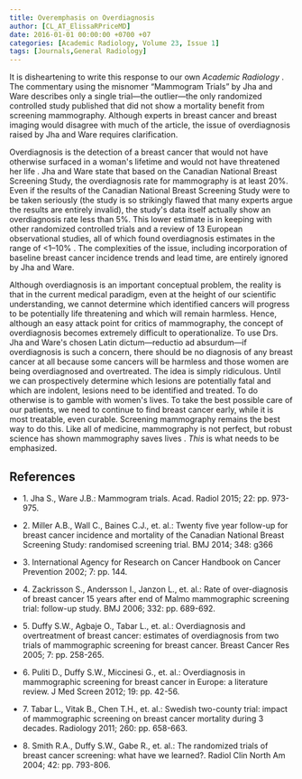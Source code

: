 ```yaml
---
title: Overemphasis on Overdiagnosis
author: [CL_AT_ElissaRPriceMD]
date: 2016-01-01 00:00:00 +0700 +07
categories: [Academic Radiology, Volume 23, Issue 1]
tags: [Journals,General Radiology]
---
```

It is disheartening to write this response to our own _Academic Radiology_ . The commentary using the misnomer “Mammogram Trials” by Jha and Ware describes only a single trial—the outlier—the only randomized controlled study published that did not show a mortality benefit from screening mammography. Although experts in breast cancer and breast imaging would disagree with much of the article, the issue of overdiagnosis raised by Jha and Ware requires clarification.

Overdiagnosis is the detection of a breast cancer that would not have otherwise surfaced in a woman's lifetime and would not have threatened her life . Jha and Ware state that based on the Canadian National Breast Screening Study, the overdiagnosis rate for mammography is at least 20%. Even if the results of the Canadian National Breast Screening Study were to be taken seriously (the study is so strikingly flawed that many experts argue the results are entirely invalid), the study's data itself actually show an overdiagnosis rate less than 5%. This lower estimate is in keeping with other randomized controlled trials and a review of 13 European observational studies, all of which found overdiagnosis estimates in the range of <1–10% . The complexities of the issue, including incorporation of baseline breast cancer incidence trends and lead time, are entirely ignored by Jha and Ware.

Although overdiagnosis is an important conceptual problem, the reality is that in the current medical paradigm, even at the height of our scientific understanding, we cannot determine which identified cancers will progress to be potentially life threatening and which will remain harmless. Hence, although an easy attack point for critics of mammography, the concept of overdiagnosis becomes extremely difficult to operationalize. To use Drs. Jha and Ware's chosen Latin dictum—reductio ad absurdum—if overdiagnosis is such a concern, there should be no diagnosis of any breast cancer at all because some cancers will be harmless and those women are being overdiagnosed and overtreated. The idea is simply ridiculous. Until we can prospectively determine which lesions are potentially fatal and which are indolent, lesions need to be identified and treated. To do otherwise is to gamble with women's lives. To take the best possible care of our patients, we need to continue to find breast cancer early, while it is most treatable, even curable. Screening mammography remains the best way to do this. Like all of medicine, mammography is not perfect, but robust science has shown mammography saves lives . _This_ is what needs to be emphasized.

## References

- 1\. Jha S., Ware J.B.: Mammogram trials. Acad. Radiol 2015; 22: pp. 973-975.


- 2\. Miller A.B., Wall C., Baines C.J., et. al.: Twenty five year follow-up for breast cancer incidence and mortality of the Canadian National Breast Screening Study: randomised screening trial. BMJ 2014; 348: g366


- 3\.  International Agency for Research on Cancer Handbook on Cancer Prevention 2002; 7: pp. 144.


- 4\. Zackrisson S., Andersson I., Janzon L., et. al.: Rate of over-diagnosis of breast cancer 15 years after end of Malmo mammographic screening trial: follow-up study. BMJ 2006; 332: pp. 689-692.


- 5\. Duffy S.W., Agbaje O., Tabar L., et. al.: Overdiagnosis and overtreatment of breast cancer: estimates of overdiagnosis from two trials of mammographic screening for breast cancer. Breast Cancer Res 2005; 7: pp. 258-265.


- 6\. Puliti D., Duffy S.W., Miccinesi G., et. al.: Overdiagnosis in mammographic screening for breast cancer in Europe: a literature review. J Med Screen 2012; 19: pp. 42-56.


- 7\. Tabar L., Vitak B., Chen T.H., et. al.: Swedish two-county trial: impact of mammographic screening on breast cancer mortality during 3 decades. Radiology 2011; 260: pp. 658-663.


- 8\. Smith R.A., Duffy S.W., Gabe R., et. al.: The randomized trials of breast cancer screening: what have we learned?. Radiol Clin North Am 2004; 42: pp. 793-806.